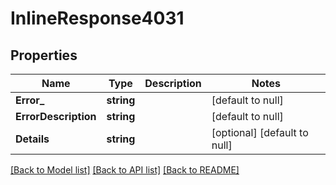# InlineResponse4031

## Properties
Name | Type | Description | Notes
------------ | ------------- | ------------- | -------------
**Error_** | **string** |  | [default to null]
**ErrorDescription** | **string** |  | [default to null]
**Details** | **string** |  | [optional] [default to null]

[[Back to Model list]](../README.md#documentation-for-models) [[Back to API list]](../README.md#documentation-for-api-endpoints) [[Back to README]](../README.md)

